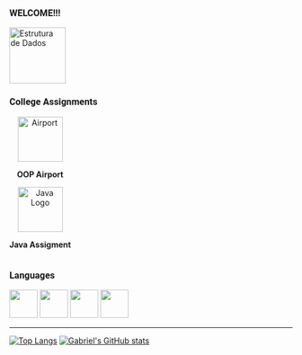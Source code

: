 <h3 style="font-family: 'Roboto';">WELCOME!!!</h3>


<a href="https://github.com/GabrielMonteiroR/Trabalho-Estrutura-de-dados" target="_blank" rel="noopener noreferrer">
  <img src="https://www.svgrepo.com/show/133681/doormat.svg" alt="Estrutura de Dados" width="100px">
</a>
<h3 style="font-family: 'Roboto';">College Assignments</h3>

<div style="display: inline-block;">
  <div style="text-align: center;">
    <a href="https://github.com/GabrielMonteiroR/POO_Airliness" target="_blank" rel="noopener noreferrer">
      <img src="https://www.svgrepo.com/show/500079/airport.svg" alt="Airport" width="80">
    </a>
    <p><strong>OOP Airport</strong></p>
  </div>
  
  <div style="text-align: center;">
    <a href="https://github.com/GabrielMonteiroR/University_Java_Assigment" target="_blank" rel="noopener noreferrer">
      <img src="https://cdn.jsdelivr.net/gh/devicons/devicon@latest/icons/java/java-original-wordmark.svg" alt="Java Logo" width="80">
    </a>
    <p><strong>Java Assigment</strong></p>
  </div>
</div>



<h3 style="font-family: 'Roboto';">Languages</h3>
<div style="display: inline-block;">
    <img src="https://cdn.jsdelivr.net/gh/devicons/devicon@latest/icons/csharp/csharp-original.svg" width="50px"/>
    <img src="https://cdn.jsdelivr.net/gh/devicons/devicon@latest/icons/dot-net/dot-net-plain-wordmark.svg" width="50px">
    <img src="https://cdn.jsdelivr.net/gh/devicons/devicon@latest/icons/microsoftsqlserver/microsoftsqlserver-plain-wordmark.svg" width="50px">
    <img src="https://cdn.jsdelivr.net/gh/devicons/devicon@latest/icons/mysql/mysql-original-wordmark.svg" width="50px">
</div>

<hr>

[![Top Langs](https://github-readme-stats.vercel.app/api/top-langs/?username=GabrielMonteiroR&layout=compact&theme=dark)](https://github.com/GabrielMonteiroR/NLW4-ReactJS)
[![Gabriel's GitHub stats](https://github-readme-stats.vercel.app/api?username=GabrielMonteiroR&show_icons=true&theme=dark)](https://github.com/GabrielMonteiroR)









